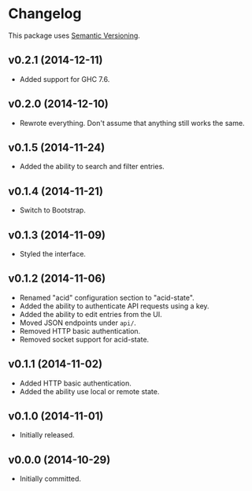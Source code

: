 # Changelog

This package uses [Semantic Versioning][1].

## v0.2.1 (2014-12-11)

- Added support for GHC 7.6.

## v0.2.0 (2014-12-10)

- Rewrote everything. Don't assume that anything still works the same.

## v0.1.5 (2014-11-24)

- Added the ability to search and filter entries.

## v0.1.4 (2014-11-21)

- Switch to Bootstrap.

## v0.1.3 (2014-11-09)

- Styled the interface.

## v0.1.2 (2014-11-06)

- Renamed "acid" configuration section to "acid-state".
- Added the ability to authenticate API requests using a key.
- Added the ability to edit entries from the UI.
- Moved JSON endpoints under `api/`.
- Removed HTTP basic authentication.
- Removed socket support for acid-state.

## v0.1.1 (2014-11-02)

- Added HTTP basic authentication.
- Added the ability use local or remote state.

## v0.1.0 (2014-11-01)

- Initially released.

## v0.0.0 (2014-10-29)

- Initially committed.

[1]: http://semver.org/spec/v2.0.0.html
